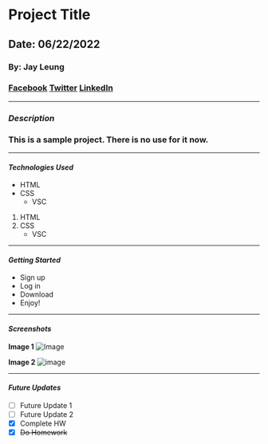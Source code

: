 # Project Title

## Date: 06/22/2022

### By: Jay Leung

### [Facebook](https://www.facebook.com) [Twitter](https://www.twitter.com) [LinkedIn](https://www.linkedin.com)

---

### **_Description_**

### This is a sample project. There is no use for it now.

---

#### **_Technologies Used_**

- HTML
- CSS
  - VSC

1. HTML
2. CSS
   - VSC

---

#### **_Getting Started_**

- Sign up
- Log in
- Download
- Enjoy!

---

#### **_Screenshots_**

**Image 1**
![Image](https://external-content.duckduckgo.com/iu/?u=https%3A%2F%2Ftse3.mm.bing.net%2Fth%3Fid%3DOIP.eGZTyqA2KJull4-KKDi92wHaEo%26pid%3DApi&f=1)

**Image 2**
![image](https://external-content.duckduckgo.com/iu/?u=https%3A%2F%2Ftse1.mm.bing.net%2Fth%3Fid%3DOIP.ne6Lsf9zOkFQBXCd_jhjLwHaFh%26pid%3DApi&f=1)

---

#### **_Future Updates_**

- [ ] Future Update 1
- [ ] Future Update 2
- [x] Complete HW
- [x] ~~Do Homework~~

